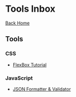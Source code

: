 # Tools Inbox

[Back Home](/index.html)

## Tools

### CSS

* [FlexBox Tutorial](https://www.quackit.com/css/flexbox/tutorial/)

### JavaScript

* [JSON Formatter & Validator](https://jsonformatter.curiousconcept.com)
